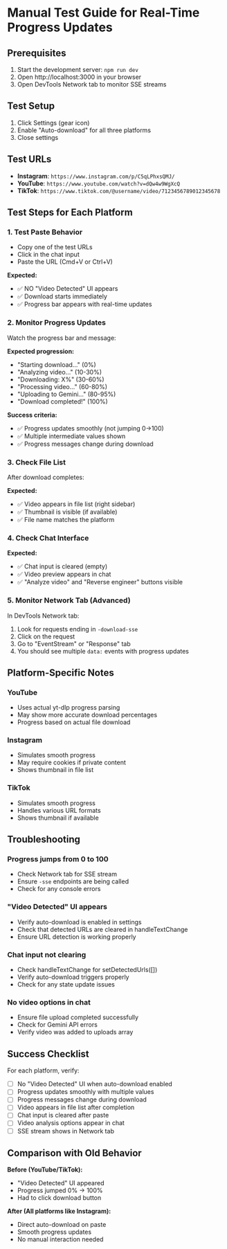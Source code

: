 # Manual Test Guide for Real-Time Progress Updates

## Prerequisites
1. Start the development server: `npm run dev`
2. Open http://localhost:3000 in your browser
3. Open DevTools Network tab to monitor SSE streams

## Test Setup
1. Click Settings (gear icon)
2. Enable "Auto-download" for all three platforms
3. Close settings

## Test URLs
- **Instagram**: `https://www.instagram.com/p/C5qLPhxsQMJ/`
- **YouTube**: `https://www.youtube.com/watch?v=dQw4w9WgXcQ`
- **TikTok**: `https://www.tiktok.com/@username/video/7123456789012345678`

## Test Steps for Each Platform

### 1. Test Paste Behavior
- Copy one of the test URLs
- Click in the chat input
- Paste the URL (Cmd+V or Ctrl+V)

**Expected:**
- ✅ NO "Video Detected" UI appears
- ✅ Download starts immediately
- ✅ Progress bar appears with real-time updates

### 2. Monitor Progress Updates
Watch the progress bar and message:

**Expected progression:**
- "Starting download..." (0%)
- "Analyzing video..." (10-30%)
- "Downloading: X%" (30-60%)
- "Processing video..." (60-80%)
- "Uploading to Gemini..." (80-95%)
- "Download completed!" (100%)

**Success criteria:**
- ✅ Progress updates smoothly (not jumping 0→100)
- ✅ Multiple intermediate values shown
- ✅ Progress messages change during download

### 3. Check File List
After download completes:

**Expected:**
- ✅ Video appears in file list (right sidebar)
- ✅ Thumbnail is visible (if available)
- ✅ File name matches the platform

### 4. Check Chat Interface
**Expected:**
- ✅ Chat input is cleared (empty)
- ✅ Video preview appears in chat
- ✅ "Analyze video" and "Reverse engineer" buttons visible

### 5. Monitor Network Tab (Advanced)
In DevTools Network tab:

1. Look for requests ending in `-download-sse`
2. Click on the request
3. Go to "EventStream" or "Response" tab
4. You should see multiple `data:` events with progress updates

## Platform-Specific Notes

### YouTube
- Uses actual yt-dlp progress parsing
- May show more accurate download percentages
- Progress based on actual file download

### Instagram
- Simulates smooth progress
- May require cookies if private content
- Shows thumbnail in file list

### TikTok
- Simulates smooth progress
- Handles various URL formats
- Shows thumbnail if available

## Troubleshooting

### Progress jumps from 0 to 100
- Check Network tab for SSE stream
- Ensure `-sse` endpoints are being called
- Check for any console errors

### "Video Detected" UI appears
- Verify auto-download is enabled in settings
- Check that detected URLs are cleared in handleTextChange
- Ensure URL detection is working properly

### Chat input not clearing
- Check handleTextChange for setDetectedUrls([])
- Verify auto-download triggers properly
- Check for any state update issues

### No video options in chat
- Ensure file upload completed successfully
- Check for Gemini API errors
- Verify video was added to uploads array

## Success Checklist
For each platform, verify:

- [ ] No "Video Detected" UI when auto-download enabled
- [ ] Progress updates smoothly with multiple values
- [ ] Progress messages change during download
- [ ] Video appears in file list after completion
- [ ] Chat input is cleared after paste
- [ ] Video analysis options appear in chat
- [ ] SSE stream shows in Network tab

## Comparison with Old Behavior
**Before (YouTube/TikTok):**
- "Video Detected" UI appeared
- Progress jumped 0% → 100%
- Had to click download button

**After (All platforms like Instagram):**
- Direct auto-download on paste
- Smooth progress updates
- No manual interaction needed